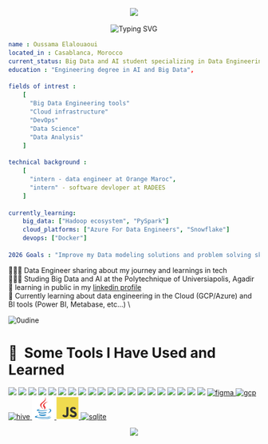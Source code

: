 <p align="center">
  <img src="https://capsule-render.vercel.app/api?type=waving&color=gradient&height=100&section=header"/>
</p>
<div align="center">
  
![Typing SVG](https://readme-typing-svg.herokuapp.com?font=Fira+Code&size=35&pause=1000&color=gradient&center=true&vCenter=true&width=600&height=100&lines=Salam!+👋;Hi,+I'm+Oussama!;Cloud+Data+Engineer;Big+Data+And+AI+Student)  
</div>

```yaml
name : Oussama Elalouaoui
located_in : Casablanca, Morocco
current_status: Big Data and AI student specializing in Data Engineering
education : "Engineering degree in AI and Big Data",

fields of intrest :
    [
      "Big Data Engineering tools"
      "Cloud infrastructure"
      "DevOps"
      "Data Science"
      "Data Analysis"
    ]

technical background :
    [
      "intern - data engineer at Orange Maroc",
      "intern" - software devloper at RADEES
    ]

currently_learning:
    big_data: ["Hadoop ecosystem", "PySpark"]
    cloud_platforms: ["Azure For Data Engineers", "Snowflake"]
    devops: ["Docker"]

2026 Goals : "Improve my Data modeling solutions and problem solving skills"
```

👩🏻‍💻 Data Engineer sharing about my journey and learnings in tech\
👩🏻‍🎓 Studing Big Data and AI at the Polytechnique of Universiapolis, Agadir\
🎨 learning in public in my [linkedin profile]((https://www.linkedin.com/in/oussama-elalouaoui/))\
💭 Currently learning about data engineering in the Cloud (GCP/Azure) and BI tools (Power BI, Metabase, etc...) \

<p><img align="center" src="https://github-readme-stats.vercel.app/api/top-langs?username=0udine&show_icons=true&locale=en&layout=compact" alt="0udine" /></p>

<h1> 🚀 &nbsp;Some Tools I Have Used and Learned</h2>

         
<p align="left">
<img src="https://cdn.jsdelivr.net/gh/devicons/devicon@latest/icons/amazonwebservices/amazonwebservices-original-wordmark.svg" width="45"/>
<img src="https://cdn.jsdelivr.net/gh/devicons/devicon@latest/icons/apacheairflow/apacheairflow-original.svg" width="45"/>
<img src="https://cdn.jsdelivr.net/gh/devicons/devicon@latest/icons/apachekafka/apachekafka-original.svg" width="45"/>
<img src="https://cdn.jsdelivr.net/gh/devicons/devicon@latest/icons/azure/azure-original.svg" width="45"/>
<img src="https://cdn.jsdelivr.net/gh/devicons/devicon@latest/icons/azuresqldatabase/azuresqldatabase-original.svg" width="45"/>
<img src="https://cdn.jsdelivr.net/gh/devicons/devicon@latest/icons/docker/docker-original.svg" width="45"/>
<img src="https://cdn.jsdelivr.net/gh/devicons/devicon@latest/icons/git/git-original.svg" width="45"/>
<img src="https://cdn.jsdelivr.net/gh/devicons/devicon@latest/icons/hadoop/hadoop-original.svg" width="45"/>
<img src="https://cdn.jsdelivr.net/gh/devicons/devicon@latest/icons/jupyter/jupyter-original.svg" width="45"/>
<img src="https://cdn.jsdelivr.net/gh/devicons/devicon@latest/icons/kaggle/kaggle-original-wordmark.svg" width="45"/>
<img src="https://cdn.jsdelivr.net/gh/devicons/devicon@latest/icons/linux/linux-original.svg" width="45"/>
<img src="https://cdn.jsdelivr.net/gh/devicons/devicon@latest/icons/microsoftsqlserver/microsoftsqlserver-original.svg" width="45"/>
<img src="https://cdn.jsdelivr.net/gh/devicons/devicon@latest/icons/mysql/mysql-original.svg" width="45"/>
<img src="https://cdn.jsdelivr.net/gh/devicons/devicon@latest/icons/pandas/pandas-original.svg" width="45"/>
<img src="https://cdn.jsdelivr.net/gh/devicons/devicon@latest/icons/postgresql/postgresql-original.svg" width="45"/>
<img src="https://cdn.jsdelivr.net/gh/devicons/devicon@latest/icons/postman/postman-original.svg" width="45"/>
<img src="https://cdn.jsdelivr.net/gh/devicons/devicon@latest/icons/python/python-original.svg" width="45"/>
<img src="https://cdn.jsdelivr.net/gh/devicons/devicon@latest/icons/selenium/selenium-original.svg" width="45"/>
<img src="https://cdn.jsdelivr.net/gh/devicons/devicon@latest/icons/sqlite/sqlite-original.svg" width="50"/>
<img src="https://cdn.jsdelivr.net/gh/devicons/devicon@latest/icons/streamlit/streamlit-original.svg" width="45"/>
<a href="https://www.figma.com/" target="_blank" rel="noreferrer"> <img src="https://www.vectorlogo.zone/logos/figma/figma-icon.svg" alt="figma" width="45" height="45"/> </a> <a href="https://cloud.google.com" target="_blank" rel="noreferrer"> <img src="https://www.vectorlogo.zone/logos/google_cloud/google_cloud-icon.svg" alt="gcp" width="45" height="45"/> </a> <a href="https://hive.apache.org/" target="_blank" rel="noreferrer"> <img src="https://www.vectorlogo.zone/logos/apache_hive/apache_hive-icon.svg" alt="hive" width="45" height="45"/> </a> <a href="https://www.java.com" target="_blank" rel="noreferrer"> <img src="https://raw.githubusercontent.com/devicons/devicon/master/icons/java/java-original.svg" alt="java" width="45" height="45"/> </a> <a href="https://developer.mozilla.org/en-US/docs/Web/JavaScript" target="_blank" rel="noreferrer"> <img src="https://raw.githubusercontent.com/devicons/devicon/master/icons/javascript/javascript-original.svg" alt="javascript" width="45" height="45"/> </a>
</a> <a href="https://www.sqlite.org/" target="_blank" rel="noreferrer">  <img src="https://www.vectorlogo.zone/logos/sqlite/sqlite-icon.svg" alt="sqlite" width="45" height="45"/></a>  
</p>
<p align="center">
  <img src="https://capsule-render.vercel.app/api?type=waving&color=gradient&height=100&section=footer"/>
</p>
